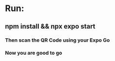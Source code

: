 # Run:
## npm install && npx expo start
### Then scan the QR Code using your Expo Go 
### Now you are good to go
